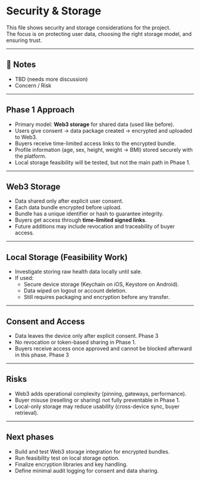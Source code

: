 # Security & Storage

This file shows security and storage considerations for the project.  
The focus is on protecting user data, choosing the right storage model, and ensuring trust.  

---

## 📌 Notes
-  TBD (needs more discussion)  
-  Concern / Risk  

---

## Phase 1 Approach
- Primary model: **Web3 storage** for shared data (used like before).  
- Users give consent → data package created → encrypted and uploaded to Web3.  
- Buyers receive time-limited access links to the encrypted bundle.  
- Profile information (age, sex, height, weight → BMI) stored securely with the platform.  
- Local storage feasibility will be tested, but not the main path in Phase 1.  

---

## Web3 Storage
- Data shared only after explicit user consent.  
- Each data bundle encrypted before upload.  
- Bundle has a unique identifier or hash to guarantee integrity.  
- Buyers get access through **time-limited signed links**.  
- Future additions may include revocation and traceability of buyer access.  

---

## Local Storage (Feasibility Work)
- Investigate storing raw health data locally until sale.  
- If used:
  - Secure device storage (Keychain on iOS, Keystore on Android).  
  - Data wiped on logout or account deletion.  
  - Still requires packaging and encryption before any transfer.  

---


## Consent and Access
- Data leaves the device only after explicit consent. Phase 3 
- No revocation or token-based sharing in Phase 1.  
- Buyers receive access once approved and cannot be blocked afterward in this phase.  Phase 3

---

## Risks
- Web3 adds operational complexity (pinning, gateways, performance).  
- Buyer misuse (reselling or sharing) not fully preventable in Phase 1.  
- Local-only storage may reduce usability (cross-device sync, buyer retrieval).  

---

## Next phases
- Build and test Web3 storage integration for encrypted bundles.  
- Run feasibility test on local storage option.  
- Finalize encryption libraries and key handling.  
- Define minimal audit logging for consent and data sharing.  